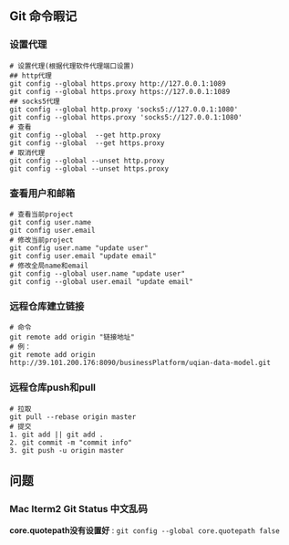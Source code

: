 ## Git 命令暇记

### 设置代理

```shell
# 设置代理(根据代理软件代理端口设置)
## http代理
git config --global https.proxy http://127.0.0.1:1089
git config --global https.proxy https://127.0.0.1:1089
## socks5代理
git config --global http.proxy 'socks5://127.0.0.1:1080'
git config --global https.proxy 'socks5://127.0.0.1:1080'
# 查看
git config --global  --get http.proxy
git config --global  --get https.proxy
# 取消代理
git config --global --unset http.proxy
git config --global --unset https.proxy
```

### 查看用户和邮箱

```shell
# 查看当前project
git config user.name   
git config user.email
# 修改当前project
git config user.name "update user"
git config user.email "update email"
# 修改全局name和email
git config --global user.name "update user"
git config --global user.email "update email"
```

### 远程仓库建立链接

```shell
# 命令
git remote add origin "链接地址"
# 例：
git remote add origin  http://39.101.200.176:8090/businessPlatform/uqian-data-model.git
```

### 远程仓库push和pull

```shell
# 拉取
git pull --rebase origin master
# 提交
1. git add || git add . 
2. git commit -m "commit info"
3. git push -u origin master
```



## 问题

### Mac Iterm2 Git Status 中文乱码

**core.quotepath没有设置好** : `git config --global core.quotepath false`

